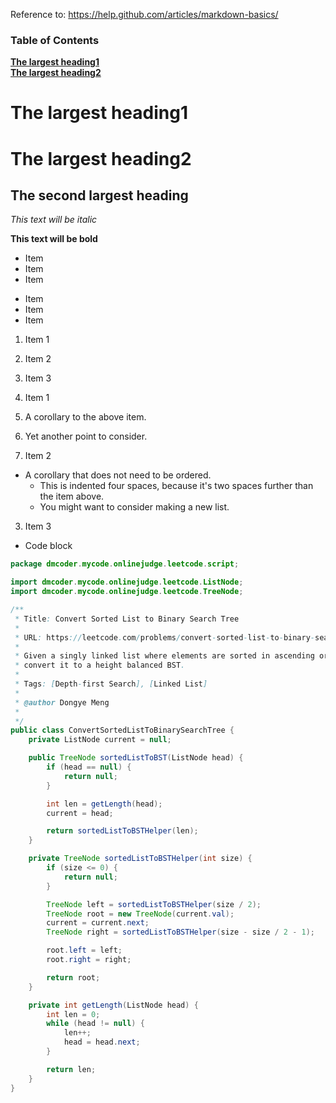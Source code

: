 Reference to: https://help.github.com/articles/markdown-basics/

### Table of Contents
**[The largest heading1](#The-largest-heading1)**  
**[The largest heading2](#The-largest-heading2)**  

# The largest heading1

# The largest heading2

## The second largest heading

*This text will be italic*

**This text will be bold**

* Item
* Item
* Item

- Item
- Item
- Item

1. Item 1
2. Item 2
3. Item 3

1. Item 1
  1. A corollary to the above item.
  2. Yet another point to consider.
2. Item 2
  * A corollary that does not need to be ordered.
    * This is indented four spaces, because it's two spaces further than the item above.
    * You might want to consider making a new list.
3. Item 3


* Code block

```java
package dmcoder.mycode.onlinejudge.leetcode.script;

import dmcoder.mycode.onlinejudge.leetcode.ListNode;
import dmcoder.mycode.onlinejudge.leetcode.TreeNode;

/**
 * Title: Convert Sorted List to Binary Search Tree
 * 
 * URL: https://leetcode.com/problems/convert-sorted-list-to-binary-search-tree/
 * 
 * Given a singly linked list where elements are sorted in ascending order,
 * convert it to a height balanced BST.
 * 
 * Tags: [Depth-first Search], [Linked List]
 * 
 * @author Dongye Meng
 *
 */
public class ConvertSortedListToBinarySearchTree {
	private ListNode current = null;

	public TreeNode sortedListToBST(ListNode head) {
		if (head == null) {
			return null;
		}

		int len = getLength(head);
		current = head;

		return sortedListToBSTHelper(len);
	}

	private TreeNode sortedListToBSTHelper(int size) {
		if (size <= 0) {
			return null;
		}

		TreeNode left = sortedListToBSTHelper(size / 2);
		TreeNode root = new TreeNode(current.val);
		current = current.next;
		TreeNode right = sortedListToBSTHelper(size - size / 2 - 1);

		root.left = left;
		root.right = right;

		return root;
	}

	private int getLength(ListNode head) {
		int len = 0;
		while (head != null) {
			len++;
			head = head.next;
		}

		return len;
	}
}
```

